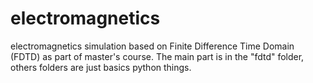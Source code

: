 # electromagnetics
electromagnetics simulation based on Finite Difference Time Domain (FDTD) as part of master's course.
The main part is in the "fdtd" folder, others folders are just basics python things.
